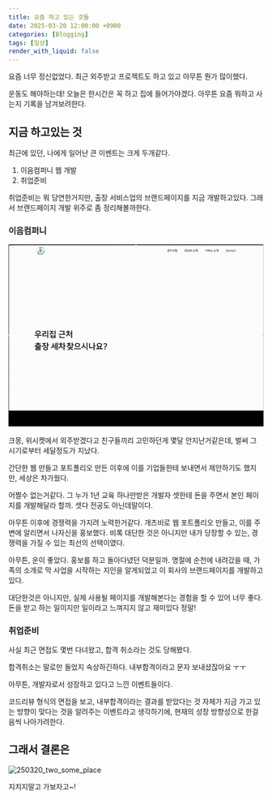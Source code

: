 ```yaml
---
title: 요즘 하고 있는 것들
date: 2025-03-20 12:00:00 +0900
categories: [Blogging]
tags: [일상]
render_with_liquid: false
---
```


요즘 너무 정신없었다. 최근 외주받고 프로젝트도 하고 있고 아무튼 뭔가 많이했다.

운동도 해야하는데! 오늘은 한시간은 꼭 하고 집에 들어가야겠다. 아무튼 요즘 뭐하고 사는지 기록을 남겨보려한다.

## 지금 하고있는 것

최근에 있던, 나에게 일어난 큰 이벤트는 크게 두개같다.

1. 이음컴퍼니 웹 개발
2. 취업준비

취업준비는 뭐 당연한거지만, 출장 서비스업의 브랜드페이지를 지금 개발하고있다. 그래서 브랜드페이지 개발 위주로 좀 정리해볼까한다.

### 이음컴퍼니

<img src="/assets/img/blogging/250320/eeum_sample.gif" alt="eeum_prview.gif">

크몽, 위시켓에서 외주받겠다고 친구들끼리 고민하던게 몇달 안지난거같은데, 벌써 그 시기로부터 세달정도가 지났다.

간단한 웹 만들고 포트폴리오 만든 이후에 이를 기업들한테 보내면서 제안하기도 했지만, 세상은 차가웠다.

어쩔수 없는거같다. 그 누가 1년 교육 하나만받은 개발자 셋한테 돈을 주면서 본인 페이지를 개발해달라 할까. 셋다 전공도 아닌데말이다.

아무튼 이후에 경쟁력을 가지려 노력한거같다. 개츠비로 웹 포트폴리오 만들고, 이를 주변에 알리면서 나자신을 홍보했다. 
비록 대단한 것은 아니지만 내가 당장할 수 있는, 경쟁력을 가질 수 있는 최선의 선택이였다.

아무튼, 운이 좋았다. 홍보를 하고 돌아다녔던 덕분일까. 
명절에 순천에 내려갔을 때, 가족의 소개로 막 사업을 시작하는 지인을 알게되었고 이 회사의 브랜드페이지를 개발하고 있다.

대단한것은 아니지만, 실제 사용될 페이지를 개발해본다는 경험을 할 수 있어 너무 좋다.
돈을 받고 하는 일이지만 일이라고 느껴지지 않고 재미있다 정말!

### 취업준비

사실 최근 면접도 몇번 다녀왔고, 합격 취소라는 것도 당해봤다.

합격취소는 말로만 들었지 속상하긴하다. 내부합격이라고 문자 보내셨잖아요 ㅜㅜ

아무튼, 개발자로서 성장하고 있다고 느낀 이벤트들이다.

코드리뷰 형식의 면접을 보고, 내부합격이라는 결과를 받았다는 것 자체가 지금 가고 있는 방향이 맞다는 것을 알려주는 이벤트라고 생각하기에, 현재의 성장 방향성으로 한걸음씩 나아가려한다.

## 그래서 결론은

<img src="/assets/img/blogging/250320/hi.jpeg" alt="250320_two_some_place">

지치지말고 가보자고~!

